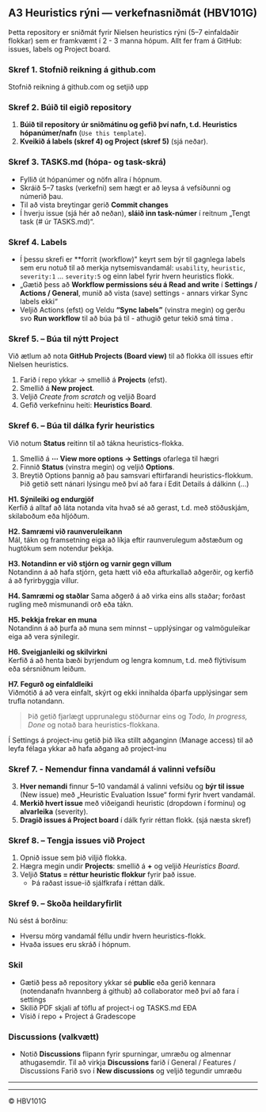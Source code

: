 ## A3 Heuristics rýni — verkefnasniðmát (HBV101G)

Þetta repository er sniðmát fyrir Nielsen heuristics rýni (5–7 einfaldaðir flokkar) sem er framkvæmt í 2 - 3 manna hópum.
Allt fer fram á GitHub: issues, labels og Project board.


### Skref 1. Stofnið reikning á github.com 
Stofnið reikning á github.com og setjið upp

### Skref 2. Búið til eigið repository 
1. **Búið til repository úr sniðmátinu og gefið því nafn, t.d. Heuristics hópanúmer/nafn** (`Use this template`).
2. **Kveikið á labels (skref 4) og Project (skref 5)** (sjá neðar).


### Skref 3. TASKS.md (hópa- og task-skrá)
- Fyllið út hópanúmer og nöfn allra í hópnum.
- Skráið 5–7 tasks (verkefni) sem hægt er að leysa á vefsíðunni og númerið þau.
- Til að vista breytingar gerið **Commit changes**
- Í hverju issue (sjá hér að neðan), **sláið inn task-númer** í reitnum „Tengt task (# úr TASKS.md)“.
  

### Skref 4. Labels
- Í þessu skrefi er **forrit (workflow)" keyrt sem býr til gagnlega labels sem eru notuð til að merkja nytsemisvandamál:  `usability`, `heuristic`, `severity:1` … `severity:5` og einn label fyrir hvern heuristics flokk.
- „Gætið þess að **Workflow permissions séu á Read and write** í **Settings / Actions / General**, munið að vista (save) settings -  annars virkar Sync labels ekki“
- Veljið Actions (efst) og Veldu **“Sync labels”** (vinstra megin) og gerðu svo **Run workflow** til að búa þá til - athugið getur tekið smá tíma .

### Skref 5. – Búa til nýtt Project
Við ætlum að nota **GitHub Projects (Board view)** til að flokka öll issues eftir Nielsen heuristics.
1. Farið í repo ykkar → smellið á **Projects** (efst).
2. Smellið á **New project**.
3. Veljið *Create from scratch* og veljið Board
4. Gefið verkefninu heiti: **Heuristics Board**.


### Skref 6. – Búa til dálka fyrir heuristics
Við notum **Status** reitinn til að tákna heuristics-flokka.

1. Smellið á **⋯ View more options → Settings** ofarlega til hægri 
2. Finnið **Status** (vinstra megin) og veljið **Options**.
3. Breytið Options þannig að þau samsvari eftirfarandi heuristics-flokkum. Þið getið sett nánari lýsingu með því 
að fara í Edit Details á dálkinn (...)

**H1. Sýnileiki og endurgjöf**  
   Kerfið á alltaf að láta notanda vita hvað sé að gerast, t.d. með stöðuskjám, skilaboðum eða hljóðum.

**H2. Samræmi við raunveruleikann**  
   Mál, tákn og framsetning eiga að líkja eftir raunverulegum aðstæðum og hugtökum sem notendur þekkja.

**H3. Notandinn er við stjórn og varnir gegn villum**  
   Notandinn á að hafa stjórn, geta hætt við eða afturkallað aðgerðir, og kerfið á að fyrirbyggja villur.

**H4. Samræmi og staðlar**
   Sama aðgerð á að virka eins alls staðar; forðast rugling með mismunandi orð eða tákn.

**H5. Þekkja frekar en muna**  
   Notandinn á að þurfa að muna sem minnst – upplýsingar og valmöguleikar eiga að vera sýnilegir.

**H6. Sveigjanleiki og skilvirkni**  
   Kerfið á að henta bæði byrjendum og lengra komnum, t.d. með flýtivísum eða sérsniðnum leiðum.

**H7. Fegurð og einfaldleiki**  
   Viðmótið á að vera einfalt, skýrt og ekki innihalda óþarfa upplýsingar sem trufla notandann.

> Þið getið fjarlægt upprunalegu stöðurnar eins og *Todo, In progress, Done* og notað bara heuristics-flokkana.


Í Settings á project-inu getið þið líka stillt aðganginn (Manage access) til að leyfa félaga ykkar að hafa aðgang að project-inu 

### Skref 7. - Nemendur finna vandamál á valinni vefsíðu
3. **Hver nemandi** finnur 5–10 vandamál á valinni vefsíðu og **býr til issue** (New issue) með „Heuristic Evaluation Issue“ formi fyrir hvert vandamál.
4. **Merkið hvert issue** með viðeigandi heuristic (dropdown í forminu) og **alvarleika** (severity).
5. **Dragið issues á Project board** í dálk fyrir réttan flokk. (sjá næsta skref) 

   
### Skref 8. – Tengja issues við Project
1. Opnið issue sem þið viljið flokka.
2. Hægra megin undir **Projects**: smellið á **+** og veljið *Heuristics Board*.
3. Veljið **Status = réttur heuristic flokkur** fyrir það issue.
   - Þá raðast issue-ið sjálfkrafa í réttan dálk.

### Skref 9. – Skoða heildaryfirlit
Nú sést á borðinu:
- Hversu mörg vandamál féllu undir hvern heuristics-flokk.
- Hvaða issues eru skráð í hópnum.


### Skil
-  Gætið þess að repository ykkar sé **public** eða gerið kennara (notendanafn hvannberg á github) að collaborator með því að fara í settings 
-  Skilið PDF skjali af töflu af project-i og TASKS.md EÐA
-  Vísið í repo + Project á Gradescope


### Discussions (valkvætt)
- Notið **Discussions** flipann fyrir spurningar, umræðu og almennar athugasemdir. Til að virkja **Discussions** farið í General / Features / Discussions
  Farið svo í **New discussions** og veljið tegundir umræðu


---



---

© HBV101G
